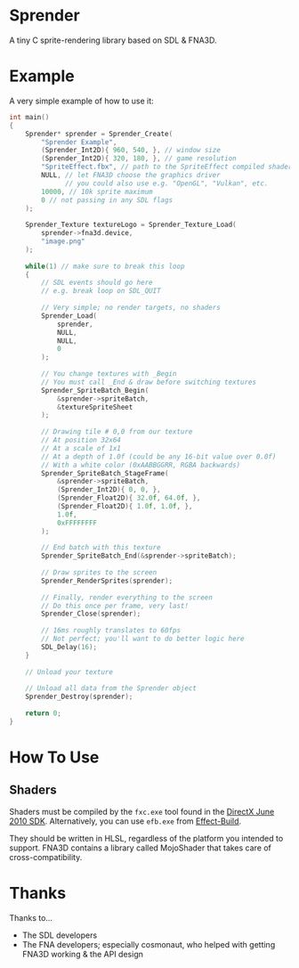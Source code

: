 # Sprender

A tiny C sprite-rendering library based on SDL & FNA3D.

# Example

A very simple example of how to use it:

```c
int main()
{
    Sprender* sprender = Sprender_Create(
        "Sprender Example",
        (Sprender_Int2D){ 960, 540, }, // window size
        (Sprender_Int2D){ 320, 180, }, // game resolution
        "SpriteEffect.fbx", // path to the SpriteEffect compiled shader
        NULL, // let FNA3D choose the graphics driver
              // you could also use e.g. "OpenGL", "Vulkan", etc.
        10000, // 10k sprite maximum
        0 // not passing in any SDL flags
    );
    
    Sprender_Texture textureLogo = Sprender_Texture_Load(
        sprender->fna3d.device,
        "image.png"
    );
    
    while(1) // make sure to break this loop
    {
        // SDL events should go here
        // e.g. break loop on SDL_QUIT
        
        // Very simple; no render targets, no shaders
        Sprender_Load(
            sprender,
            NULL,
            NULL,
            0
        );
        
        // You change textures with _Begin
        // You must call _End & draw before switching textures
        Sprender_SpriteBatch_Begin(
            &sprender->spriteBatch,
            &textureSpriteSheet
        );
        
        // Drawing tile # 0,0 from our texture
        // At position 32x64
        // At a scale of 1x1
        // At a depth of 1.0f (could be any 16-bit value over 0.0f)
        // With a white color (0xAABBGGRR, RGBA backwards)
        Sprender_SpriteBatch_StageFrame(
            &sprender->spriteBatch,
            (Sprender_Int2D){ 0, 0, },
            (Sprender_Float2D){ 32.0f, 64.0f, },
            (Sprender_Float2D){ 1.0f, 1.0f, },
            1.0f,
            0xFFFFFFFF
        );
        
        // End batch with this texture
        Sprender_SpriteBatch_End(&sprender->spriteBatch);
        
        // Draw sprites to the screen
        Sprender_RenderSprites(sprender);
        
        // Finally, render everything to the screen
        // Do this once per frame, very last!
        Sprender_Close(sprender);
        
        // 16ms roughly translates to 60fps
        // Not perfect; you'll want to do better logic here
        SDL_Delay(16);
    }
    
    // Unload your texture
    
    // Unload all data from the Sprender object
    Sprender_Destroy(sprender);
    
    return 0;
}
```

# How To Use

## Shaders

Shaders must be compiled by the `fxc.exe` tool found in the [DirectX June 2010 SDK](https://www.microsoft.com/en-us/download/details.aspx?id=8109). Alternatively, you can use `efb.exe` from [Effect-Build](https://github.com/GlaireDaggers/Effect-Build/releases/tag/v0.1).

They should be written in HLSL, regardless of the platform you intended to support. FNA3D contains a library called MojoShader that takes care of cross-compatibility.

# Thanks

Thanks to...
- The SDL developers
- The FNA developers; especially cosmonaut, who helped with getting FNA3D working & the API design
